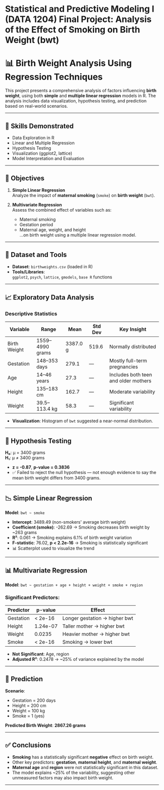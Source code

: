 # Statistical and Predictive Modeling I (DATA 1204) Final Project: Analysis of the Effect of Smoking on Birth Weight (bwt)

# 📊 Birth Weight Analysis Using Regression Techniques

This project presents a comprehensive analysis of factors influencing **birth weight**, using both **simple** and **multiple linear regression** models in R. The analysis includes data visualization, hypothesis testing, and prediction based on real-world scenarios.



---

## 🧠 Skills Demonstrated

- Data Exploration in R  
- Linear and Multiple Regression  
- Hypothesis Testing  
- Visualization (ggplot2, lattice)  
- Model Interpretation and Evaluation  

---

## 📌 Objectives

1. **Simple Linear Regression**  
   Analyze the impact of **maternal smoking** (`smoke`) on **birth weight** (`bwt`).

2. **Multivariate Regression**  
   Assess the combined effect of variables such as:
   - Maternal smoking
   - Gestation period
   - Maternal age, weight, and height  
   ...on birth weight using a multiple linear regression model.

---

## 🧪 Dataset and Tools

- **Dataset**: `birthweights.csv` (loaded in R)
- **Tools/Libraries**:  
  `ggplot2`, `psych`, `lattice`, `gmodels`, `base R` functions

---

## 📈 Exploratory Data Analysis

### Descriptive Statistics

| Variable     | Range           | Mean     | Std Dev | Key Insight                                |
|--------------|------------------|----------|---------|---------------------------------------------|
| Birth Weight | 1559–4990 grams  | 3387.0 g | 519.6   | Normally distributed                        |
| Gestation    | 148–353 days     | 279.1    | —       | Mostly full-term pregnancies                |
| Age          | 14–46 years      | 27.3     | —       | Includes both teen and older mothers        |
| Height       | 135–183 cm       | 162.7    | —       | Moderate variability                        |
| Weight       | 39.5–113.4 kg    | 58.3     | —       | Significant variability                     |

- **Visualization**: Histogram of `bwt` suggested a near-normal distribution.

---

## 🧪 Hypothesis Testing

**H₀**: μ = 3400 grams  
**H₁**: μ ≠ 3400 grams  

- **z = -0.87**, **p-value = 0.3836**
- ✅ Failed to reject the null hypothesis — not enough evidence to say the mean birth weight differs from 3400 grams.

---

## 📉 Simple Linear Regression

**Model**: `bwt ~ smoke`

- **Intercept**: 3489.49 (non-smokers' average birth weight)  
- **Coefficient (smoke)**: -262.69 → Smoking decreases birth weight by ~263 grams  
- **R²**: 0.061 → Smoking explains 6.1% of birth weight variation  
- **F-statistic**: 76.02, **p < 2.2e-16** → Smoking is statistically significant  
- 📊 Scatterplot used to visualize the trend

---

## 📊 Multivariate Regression

**Model**: `bwt ~ gestation + age + height + weight + smoke + region`

### Significant Predictors:

| Predictor | p-value     | Effect                         |
|-----------|-------------|--------------------------------|
| Gestation | < 2e-16     | Longer gestation → higher bwt  |
| Height    | 1.24e-07    | Taller mother → higher bwt     |
| Weight    | 0.0235      | Heavier mother → higher bwt    |
| Smoke     | < 2e-16     | Smoking → lower bwt            |

- **Not Significant**: Age, region
- **Adjusted R²**: 0.2478 → ~25% of variance explained by the model

---

## 🔮 Prediction

**Scenario**:  
- Gestation = 200 days  
- Height = 200 cm  
- Weight = 100 kg  
- Smoke = 1 (yes)

**Predicted Birth Weight**: **2867.26 grams**

---

## ✅ Conclusions

- **Smoking** has a statistically significant **negative** effect on birth weight.
- Other key predictors: **gestation**, **maternal height**, and **maternal weight**.
- **Maternal age** and **region** were not statistically significant in this dataset.
- The model explains ~25% of the variability, suggesting other unmeasured factors may also impact birth weight.

---


